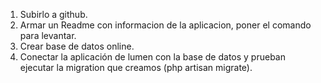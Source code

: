 
1. Subirlo a github.
2. Armar un Readme con informacion de la aplicacion, poner el comando para levantar.
3. Crear base de datos online.
4. Conectar la aplicación de lumen con la base de datos y prueban ejecutar la migration que creamos (php artisan migrate).
